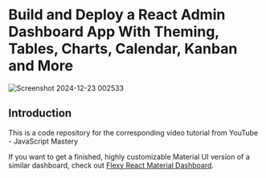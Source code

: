 # Build and Deploy a React Admin Dashboard App With Theming, Tables, Charts, Calendar, Kanban and More
![Screenshot 2024-12-23 002533](https://github.com/user-attachments/assets/df78d19e-20ca-4a89-89ba-235d1b39880b)


## Introduction
This is a code repository for the corresponding video tutorial from YouTube - JavaScript Mastery

If you want to get a finished, highly customizable Material UI version of a similar dashboard, check out [Flexy React Material Dashboard](https://www.wrappixel.com/templates/flexy-react-material-dashboard-admin/?ref=257&campaign=Flexy).
